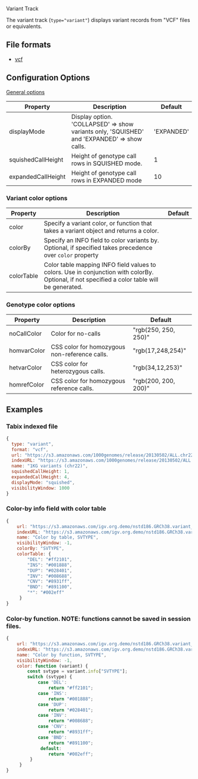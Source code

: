 <p class="page-title">Variant Track</p>

The variant track (`type="variant"`) displays variant records from "VCF" files or equivalents. 

## File formats

* [vcf](https://samtools.github.io/hts-specs/VCFv4.2.pdf)

## Configuration Options

[General options](Tracks.md#options-for-all-track-types)

| Property           | Description                                                                                   | Default    |
|--------------------|-----------------------------------------------------------------------------------------------|------------|
| displayMode        | Display option.  'COLLAPSED' => show variants only,  'SQUISHED' and 'EXPANDED' => show calls. | 'EXPANDED' |
| squishedCallHeight | Height of genotype call rows in SQUISHED mode.                                                | 1          |
| expandedCallHeight | Height of genotype call rows in EXPANDED mode                                                 | 10         |

### Variant color options

| Property   | Description                                                                                                                                     | Default |
|------------|-------------------------------------------------------------------------------------------------------------------------------------------------|---------|
| color      | Specify a variant color, or function that takes a variant object and returns a color.                                                           |         |
| colorBy    | Specify an INFO field to color variants by.  Optional, if specified takes precedence over ```color``` property                                  |         |
| colorTable | Color table mapping INFO field values to colors.  Use in conjunction with colorBy.  Optional, if not specified a color table will be generated. |         |

### Genotype color options
| Property    | Description                                   | Default              |
|-------------|-----------------------------------------------|----------------------|
| noCallColor | Color for no-calls                            | "rgb(250, 250, 250)" |
| homvarColor | CSS color for homozygous non-reference calls. | "rgb(17,248,254)"    |
| hetvarColor | CSS color for heterozygous calls.             | "rgb(34,12,253)"     |
| homrefColor | CSS color for homozygous reference calls.     | "rgb(200, 200, 200)" |

## Examples

### Tabix indexed file

```javascript
{
  type: "variant",
  format: "vcf",
  url: "https://s3.amazonaws.com/1000genomes/release/20130502/ALL.chr22.phase3_shapeit2_mvncall_integrated_v5a.20130502.genotypes.vcf.gz",
  indexURL: "https://s3.amazonaws.com/1000genomes/release/20130502/ALL.chr22.phase3_shapeit2_mvncall_integrated_v5a.20130502.genotypes.vcf.gz.tbi",
  name: "1KG variants (chr22)",
  squishedCallHeight: 1,
  expandedCallHeight: 4,
  displayMode: "squished",
  visibilityWindow: 1000
}

 ```

### Color-by info field with color table

```javascript
{
    url: "https://s3.amazonaws.com/igv.org.demo/nstd186.GRCh38.variant_call.vcf.gz",
    indexURL: "https://s3.amazonaws.com/igv.org.demo/nstd186.GRCh38.variant_call.vcf.gz.tbi",
    name: "Color by table, SVTYPE",
    visibilityWindow: -1,
    colorBy: "SVTYPE",
    colorTable: {
        "DEL": "#ff2101",
        "INS": "#001888",
        "DUP": "#028401",
        "INV": "#008688",
        "CNV": "#8931ff",
        "BND": "#891100",
        "*": "#002eff"
     }
}

```

### Color-by function.  NOTE: functions cannot be saved in session files.

```javascript
{
    url: "https://s3.amazonaws.com/igv.org.demo/nstd186.GRCh38.variant_call.vcf.gz",
    indexURL: "https://s3.amazonaws.com/igv.org.demo/nstd186.GRCh38.variant_call.vcf.gz.tbi",
    name: "Color by function, SVTYPE",
    visibilityWindow: -1,
    color: function (variant) {
        const svtype = variant.info["SVTYPE"];
        switch (svtype) {
            case 'DEL':
                return "#ff2101";
            case 'INS':
                return "#001888";
            case 'DUP':
                return "#028401";
            case 'INV':
                return "#008688";
            case 'CNV':
                return "#8931ff";
            case 'BND':
                return "#891100";
             default:
                return "#002eff";
         }
     }
}
```
